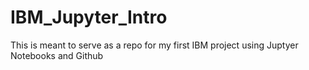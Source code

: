 # IBM_Jupyter_Intro
This is meant to serve as a repo for my first IBM project using Juptyer Notebooks and Github
